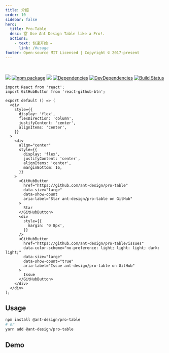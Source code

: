 ```yaml
---
title: 介绍
order: 10
sidebar: false
hero:
  title: Pro-Table
  desc: 🏆 Use Ant Design Table like a Pro!.
  actions:
    - text: 快速开始 →
      link: /#usage
footer: Open-source MIT Licensed | Copyright © 2017-present
---
```


<br/>

[![](https://img.shields.io/npm/dw/@ant-design/pro-table.svg)](https://www.npmjs.com/package/@ant-design/pro-table) [![npm package](https://img.shields.io/npm/v/@ant-design/pro-layout.svg?style=flat-square?style=flat-square)](https://www.npmjs.com/package/@ant-design/pro-layout) [![](https://img.shields.io/github/issues/ant-design/pro-table.svg)](https://github.com/ant-design/pro-table/issues) [![Dependencies](https://img.shields.io/david/ant-design/pro-table.svg?style=flat-square)](https://david-dm.org/ant-design/pro-table) [![DevDependencies](https://img.shields.io/david/dev/ant-design/pro-table.svg?style=flat-square)](https://david-dm.org/ant-design/pro-table?type=dev) [![Build Status](https://dev.azure.com/chenshuai2144/Pro-Layout/_apis/build/status/ant-design.pro-table?branchName=master)](https://dev.azure.com/chenshuai2144/Pro-Layout/_build/latest?definitionId=2&branchName=master)

```tsx | inline
import React from 'react';
import GitHubButton from 'react-github-btn';

export default () => (
  <div
    style={{
      display: 'flex',
      flexDirection: 'column',
      justifyContent: 'center',
      alignItems: 'center',
    }}
  >
    <div
      align="center"
      style={{
        display: 'flex',
        justifyContent: 'center',
        alignItems: 'center',
        marginBottom: 16,
      }}
    >
      <GitHubButton
        href="https://github.com/ant-design/pro-table"
        data-size="large"
        data-show-count
        aria-label="Star ant-design/pro-table on GitHub"
      >
        Star
      </GitHubButton>
      <div
        style={{
          margin: '0 8px',
        }}
      />
      <GitHubButton
        href="https://github.com/ant-design/pro-table/issues"
        data-color-scheme="no-preference: light; light: light; dark: light;"
        data-size="large"
        data-show-count="true"
        aria-label="Issue ant-design/pro-table on GitHub"
      >
        Issue
      </GitHubButton>
    </div>
  </div>
);
```

## Usage

```bash
npm install @ant-design/pro-table
# or
yarn add @ant-design/pro-table
```

## Demo

<code src="./demo/single.tsx" />
